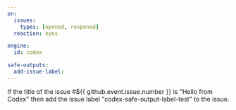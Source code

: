 ```yaml
---
on:
  issues:
    types: [opened, reopened]
  reaction: eyes

engine: 
  id: codex

safe-outputs:
  add-issue-label:
---
```


If the title of the issue #${{ github.event.issue.number }} is "Hello from Codex" then add the issue label "codex-safe-output-label-test" to the issue.


